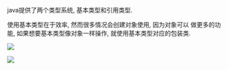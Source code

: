 java提供了两个类型系统, 基本类型和引用类型.

使用基本类型在于效率, 然而很多情况会创建对象使用, 因为对象可以 做更多的功能, 如果想要基本类型像对象一样操作, 就使用基本类型对应的包装类.

![](https://pic.superbed.cn/item/5d9d9591451253d1788ab520.jpg)

![](https://pic.superbed.cn/item/5e06cf4f76085c3289f0e66e.jpg)















